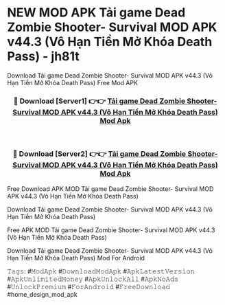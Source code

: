 # NEW MOD APK Tải game Dead Zombie Shooter- Survival MOD APK v44.3 (Vô Hạn Tiền Mở Khóa Death Pass) - jh81t
Download Tải game Dead Zombie Shooter- Survival MOD APK v44.3 (Vô Hạn Tiền Mở Khóa Death Pass) Free Mod APK

<div align="center">
<h3>🔴 Download [Server1] 👉👉 <a href="https://apk-comot.site?title=Tải_game_Dead_Zombie_Shooter-_Survival_MOD_APK_v44.3_(Vô_Hạn_Tiền_Mở_Khóa_Death_Pass)">Tải game Dead Zombie Shooter- Survival MOD APK v44.3 (Vô Hạn Tiền Mở Khóa Death Pass) Mod Apk</a></h3><br>

<h3>🔴 Download [Server2] 👉👉 <a href="https://apk-comot.site?title=Tải_game_Dead_Zombie_Shooter-_Survival_MOD_APK_v44.3_(Vô_Hạn_Tiền_Mở_Khóa_Death_Pass)">Tải game Dead Zombie Shooter- Survival MOD APK v44.3 (Vô Hạn Tiền Mở Khóa Death Pass) Mod Apk</a></h3>
</div>


Free Download APK MOD Tải game Dead Zombie Shooter- Survival MOD APK v44.3 (Vô Hạn Tiền Mở Khóa Death Pass)

Download Tải game Dead Zombie Shooter- Survival MOD APK v44.3 (Vô Hạn Tiền Mở Khóa Death Pass) 

Free APK MOD Tải game Dead Zombie Shooter- Survival MOD APK v44.3 (Vô Hạn Tiền Mở Khóa Death Pass) 

Download Tải game Dead Zombie Shooter- Survival MOD APK v44.3 (Vô Hạn Tiền Mở Khóa Death Pass) Mod For Android

𝚃𝚊𝚐𝚜: #𝙼𝚘𝚍𝙰𝚙𝚔 #𝙳𝚘𝚠𝚗𝚕𝚘𝚊𝚍𝙼𝚘𝚍𝙰𝚙𝚔 #𝙰𝚙𝚔𝙻𝚊𝚝𝚎𝚜𝚝𝚅𝚎𝚛𝚜𝚒𝚘𝚗 #𝙰𝚙𝚔𝚄𝚗𝚕𝚒𝚖𝚒𝚝𝚎𝚍𝙼𝚘𝚗𝚎𝚢 #𝙰𝚙𝚔𝚄𝚗𝚕𝚘𝚌𝚔𝙰𝚕𝚕 #𝙰𝚙𝚔𝙽𝚘𝙰𝚍𝚜 #𝚄𝚗𝚕𝚘𝚌𝚔𝙿𝚛𝚎𝚖𝚒𝚞𝚖 #𝙵𝚘𝚛𝙰𝚗𝚍𝚛𝚘𝚒𝚍 #𝙵𝚛𝚎𝚎𝙳𝚘𝚠𝚗𝚕𝚘𝚊𝚍 #home_design_mod_apk